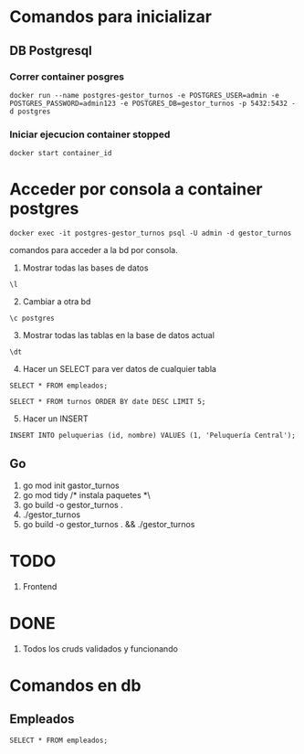 # Comandos para inicializar

## DB Postgresql

### Correr container posgres
```
docker run --name postgres-gestor_turnos -e POSTGRES_USER=admin -e POSTGRES_PASSWORD=admin123 -e POSTGRES_DB=gestor_turnos -p 5432:5432 -d postgres
```


### Iniciar ejecucion container stopped
```
docker start container_id
```

# Acceder por consola a container postgres 
```
docker exec -it postgres-gestor_turnos psql -U admin -d gestor_turnos 
```

comandos para acceder a la bd por consola.

1. Mostrar todas las bases de datos
```
\l
```

2. Cambiar a otra bd
```
\c postgres
```

3. Mostrar todas las tablas en la base de datos actual
```
\dt
```

4. Hacer un SELECT para ver datos de cualquier tabla
```
SELECT * FROM empleados;

SELECT * FROM turnos ORDER BY date DESC LIMIT 5;

```

5. Hacer un INSERT
```
INSERT INTO peluquerias (id, nombre) VALUES (1, 'Peluquería Central');
```


## Go
1. go mod init gastor_turnos
2. go mod tidy  /* instala paquetes *\
3. go build -o gestor_turnos .
4. ./gestor_turnos
5. go build -o gestor_turnos . && ./gestor_turnos



# TODO
1. Frontend  


# DONE
1. Todos los cruds validados y funcionando


# Comandos en db

## Empleados
```
SELECT * FROM empleados;
```
